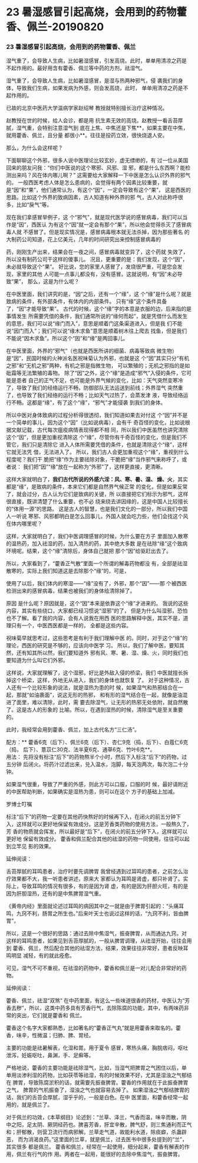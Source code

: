 # 23 暑湿感冒引起高烧，会用到的药物藿香、佩兰-20190820



<a name="BRLkp"></a>
### 23 暑湿感冒引起高烧，会用到的药物藿香、佩兰

湿气重了，会导致人生病，比如暑湿感冒，引发高烧。此时，单单用清凉之药是
不起作用的。最好用含有藿香、佩兰等中药的方剂，祛湿气。

湿气重了，会导致人生病，比如暑湿感冒，是湿与热两种邪气，侵
袭我们的身体，导致我们生病，如果发病为外感，则会发高烧，此时，
单单用清凉之药是不起作用的。

已故的北京中医药大学温病学家赵绍琴
教授就特别擅长治疗这种情况。

赵教授在世的时候，给人会诊，都是用
抗生素无效的高烧。赵教授一看舌苔厚腻，湿气重，会特别注意湿气到
底在上焦、中焦还是下焦**，如果主要在中焦，就用藿香、佩兰，且分量
都很小**。往往是投药立效，很快烧退人安。

那么，为什么会这样呢？

下面聊聊这个外邪，很多人说中医理论比较玄妙，虚无缥缈的，有
过一位从美国回来的朋友问我：“你们中医说的这个寒邪、风邪、湿
邪，都是什么东西啊？能检测出来吗？风在体内哪儿啊？”
这需要给大家解释一下中医是怎么认识外界的邪气的。
一般西医考虑人体是怎么患病的，会觉得有两个因素比较重要，就
是“因”和“果”，他们通常认为，有这个“因”，一定会导致有这个“果”，
这是西医的思路。比如这个外界的致病因素，古人知道有种外界的邪
气，古人对此称呼很多，比如“戾气”等。

现在我们拿感冒举例子，这
个“邪气”，就是现代医学说的感冒病毒，我们可以当作是“因”，西医认
为有这个“因”就一定会有那个“果”，所以他会觉得杀灭了感冒病毒人就
不感冒了。但是现实情况是，感冒病毒根本就无法杀掉，因为那些著名
的大制药公司知道，花上亿美元，几年的时间研究出来控制感冒病毒的

药，刚刚生产出来，结果会在一夜之间，感冒病毒就变异了，这个药就
失效了，所以没有制药公司干这样的傻事儿。
况且，更重要的是：我们发现，这个“因”，未必就导致这个“果”。
好比说，您的家里人感冒了，发烧很严重，可是您会发现，家里的其他
人可能一点事儿都没有，没有感冒。这就说明，有“因”未必导致“果”，
那么，这是为什么呢？

在中医里面，我们讲究的是，“因”之后，还有一个“缘”，这
个“缘”是什么呢？就是致病的条件，有外部条件，有体内的内部条件。
只有“缘”这个条件具备了，“因”才能导致“果”。
古代的时候，这个“缘”字的本意是衣服的边，后来指的是事情发生
所需要凭借的条件，我们通常所说的“缘何而起”，就是凭借什么而发生
的意思，我们可以说“缘门而入”，意思是顺着门这条渠道进入，但是我
们不能说“因门而入”；我们可以说“缘木求鱼”意思是顺着树木往上爬去
找鱼，但是我们不能说“因木求鱼”。所以这个“因”和“缘”是两回事儿。

在中医里面，外界的“邪气”（也就是西医所讲的细菌、病毒等致病
微生物）是“因”，民国时候的火神派名医祝味菊认为外邪，也就是这
个“因”其实只分“有机之邪”和“无机之邪”两种，有机之邪是指微生物，
可以繁殖的；无机之邪指的是如砒霜等无法繁殖的毒物。
除了“因”之外，这个“缘”是造成“邪气”入侵的条件，它可能是患者
自己的正气不足，也可能是外界气候的变化，比如：天气突然变寒冷
了，导致了我们的经络运行不畅，防御部队无法运送到前线；外界湿气
突然重了，也导致了我们经络的运行不畅；比如天气过热了，会蒸发津
液，导致经络运行不畅。这都是“缘”，有了这个“缘”，“邪气”才能侵袭
到我们的身体。

所以中医对身体致病的过程分析得很透彻，我们知道如果去对付这
个“因”并不是一个简单的事儿，因为这个“因”（比如说病毒），会有千
奇百怪的变化，比如说根据文献记载，古代每次瘟疫病情表现得都不相
同，所以我们中医虽然也讲究清除这个“因”，但是更加重视清除这
个“缘”，尽管你有千奇百怪的变化，但是我们不管它，我们只是清除它
进入人体所需要凭借的条件，也就是清除这个“缘”，这样它就无法凭
借，无法进入了。
所以，我们古人会更加重视这个“缘”，重视到什么程度呢？我们干
脆把“缘”作为主要祛除对象，干脆把“缘”当作邪气来称呼了，或者说：
我们把“因”“缘”放在一起称为“外邪”了，这样更直接，更清晰。

这样大家就明白了，**我们古代所说的外感六淫：风、寒、暑、湿、
燥、火**，其实都是“缘”，是致病的条件，本来它们都是自然界气候正常
的变化，但是如果反常了，就会过分，古人认为它们是致病的关键，所
以直接把它们标示为邪气，这样很直接，既讲清楚了什么重要，也不必
绕来绕去讲因缘的，这是中国人比较擅长的“体用一源”的思路。
这是古人的智慧，也是我们文化的一部分，所以我们中国人一听说
寒邪、风邪都明白是怎么回事儿，外国人就会吃力些，他们会找这个风
在体内哪里呢？

这样，大家就明白了，我们中医调理感冒的时候，为什么要在方子
里面加入散寒的温热药，加入祛湿的药，加入清热的药，其中绝大多数
是在祛除“缘”这个致病环境呢。结果，这个“缘”清除后，身体自己就把
那个“因”给驱赶出去了。

所以，大家看到了，“藿香正气散”里面一个所谓的解毒药物都没
有，全部是祛湿散寒的，实际上我们知道这是去除那个“缘”的，可是，

使用了以后，我们体内的寒湿——“缘”没有了，外邪，那个“因”——那
个被西医检测出来的感冒病毒，结果也被我们的身体给清除掉了。

原因
是什么呢？原因就是，这个“因”本来是依靠这个“缘”才进来的。
我说的这些内容，其实有些绕口，大家都已经习惯说“湿邪”的了，
但是为什么叫湿邪，恐怕也不了解。看了我的内容，会有人说我在用西
医的思路解释中医，其实不是，道理只有一个，中医西医都是一样的，
全都是这些内容。

祝味菊早就思考过，这些思考是有利于我们理解中医
的。同时，对于这个“缘”的理论，西医的研究是不够的，应该向中医学
习。
所以，我们了解中医，要知其然，还有知其所以然，我们要知道外
邪有风、寒、暑、湿、燥、火，同时我们也要知道为什么叫它们外邪。

这样说，大家就理解了，这个湿邪，好比是外敌入侵的桥梁，我们
中医就擅长拆掉这个桥梁，这样，外地无从进入，我们的身体也就恢复
了。
对于这种情况，古人还有一个比较形象的说法，就是湿热为患的时
候，如果湿气和热邪结合在一起，那就“如油裹面”，说这无形的热邪，
和有形的湿气结合在一起，就像是油混进了面里，难以清除，此时，需
要去除湿气，让无形的热邪无处依附，就自然散了。这是古人的形象的
比喻。所以，在遇到湿热的时候，清除湿气是至关重要的。

此时，我经常会用到藿香、佩兰，加上古代名方“三仁汤”。

配方：** 藿香6克（后下）、佩兰6克（后下）、杏仁9克（捣，后下）、白蔻仁6克（捣，
后下）、薏苡仁30克、法半夏6克、通草6克、竹叶6克**。<br />用法： 先将没有标注“后下”的药物熬半个小时，然后下入标注“后下”的药物，过五分钟
后闭火。将药汁过滤出来，兑入温水，泡脚，每天泡两次，每次泡二十分钟。

如果湿气很重，导致了严重的外感，则此方可以口服，口服的时
候，最好请附近的中医帮助判断，如果确实是湿热为患，则可以在这个
方子的基础上加减。

罗博士叮嘱

标注“后下”的药物一定要在其他药快熬好的时候再下入，在闭火的前五分钟下
入，这样就可以更好地保留有效成分。这是芳香类药物的使用方法，一般熬久了，芳
香的物质就会挥发，所以最好是“后下”，在闭火的前五分钟下入，这样就可以更好地
保留有效成分。
藿香和佩兰配合其他的祛湿的药物一同使用，往往可以起到立竿见
影的效果。

延伸阅读：

舌苔厚腻的耳鸣患者，治疗时要先调脾胃
我曾经遇到过耳鸣的患者，之前怎么治疗效果都不大，我一听患者讲述，原来大
家都认为耳鸣是肾虚，都只补肾了。实际上，导致耳鸣的情况有很多，有的是因为肾
虚，有的是因为肝胆火旺，有的是因为肝胆湿热，还有的是中焦脾胃湿气重。

《黄帝内经》里面就论述过耳鸣的病因其中之一就是由于脾胃引起的：“头痛耳
鸣，九窍不利，肠胃之所生也。”后来叶天士也说过这样的话，“九窍不利，皆由脾
胃”，

所以，这是一个很好的思路：通过去除中焦湿气，振奋脾胃，从而通达九窍。对
这样的耳鸣患者，如果见到舌苔厚腻的，一般从脾胃调理，从祛湿开始，往往会用到
藿香、佩兰，然后配合其他的祛湿方法，结果，效果往往非常好，患者反映耳鸣明显
减轻，有的就此痊愈。

可见，湿气不可不重视，在祛湿的药物中，藿香和佩兰是一对儿配合非常好的药
物。

延伸阅读：

藿香、佩兰，祛湿“双煞”
在中药里面，有这么一些味道很香的药材，中医认为“芳香去秽”，所以，这类中药多具有芳香行气，去除陈腐的功能，其中，有两味药非常的突出，它们就是藿香和
佩兰。

藿香这个名字大家都熟悉，比如著名的“藿香正气丸”就是用藿香来取名的。藿
香，味辛，性微温；归肺、脾、胃经。

主要的功能是祛暑解表，化湿和胃。用于夏令
感冒，寒热头痛，胸脘痞闷，呕吐泄泻，妊娠呕吐，鼻渊，手、足癣等。

严格地说，藿香的主要功能是祛除湿气，比如，当湿气把脾胃之气困住以后，单
单用淡渗利湿的药物，比如茯苓等祛湿，有的时候效果不好，尤其是湿浊之气郁结在
脾胃，导致陈腐淤积的话，就需要先振奋脾胃。藿香的作用就在于此振奋脾胃之气，
脾胃的气机振奋了，湿浊之气也就容易去掉了。
如果湿浊之气郁结脾胃的话，我们的舌苔会厚腻，湿乎乎的，一般是白色。在中
医里面，和藿香经常一起用的，就是佩兰了。

对于佩兰的功效，《本草纲目》论述到：“兰草、泽兰，气香而温，味辛而散，阴
中之阳，足太阴、厥阴经药也。脾喜芳香，肝宜辛散，脾气舒，则三焦通利而正气
和；肝郁散，则营卫流行而病邪解。兰草走气道，故能利水道，除痰癖，杀蛊辟恶，
而为消渴良药。”这里面的兰草，就是佩兰，过去医书中很多处提到的“兰”，其实很多
都是佩兰。
藿香和佩兰，经常在一起使用，细分起来，藿香有解表的作用，佩兰有行气的作
用。两者在一起用，能很好的去除中焦湿气，振奋脾胃。
